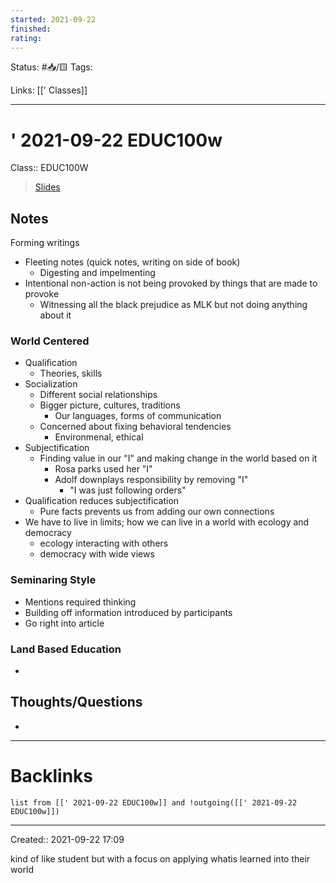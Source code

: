 ```yaml
---
started: 2021-09-22 
finished:
rating: 
---
```

Status: #📥/🟨 
Tags: 

Links: [[' Classes]]
___
# ' 2021-09-22 EDUC100w
Class:: EDUC100W
> [Slides]()
## Notes
Forming writings
- Fleeting notes (quick notes, writing on side of book)
	- Digesting and impelmenting
- Intentional non-action is not being provoked by things that are made to provoke
	- Witnessing all the black prejudice as MLK but not doing anything about it
### World Centered
- Qualification
	- Theories, skills
- Socialization
	- Different social relationships
	- Bigger picture, cultures, traditions
		- Our languages, forms of communication
	- Concerned about fixing behavioral tendencies
		- Environmenal, ethical
- Subjectification
	- Finding value in our "I" and making change in the world based on it
		- Rosa parks used her "I"
		- Adolf downplays responsibility by removing "I"
			- "I was just following orders"
- Qualification reduces subjectification
	- Pure facts prevents us from adding our own connections
- We have to live in limits; how we can live in a world with ecology and democracy
	- ecology interacting with others
	- democracy with wide views
### Seminaring Style
- Mentions required thinking
- Building off information introduced by participants
- Go right into article
### Land Based Education
- 
## Thoughts/Questions
- 
___
# Backlinks
```dataview
list from [[' 2021-09-22 EDUC100w]] and !outgoing([[' 2021-09-22 EDUC100w]])
```
___

Created:: 2021-09-22 17:09

kind of like student but with a focus on applying whatis learned into their world
